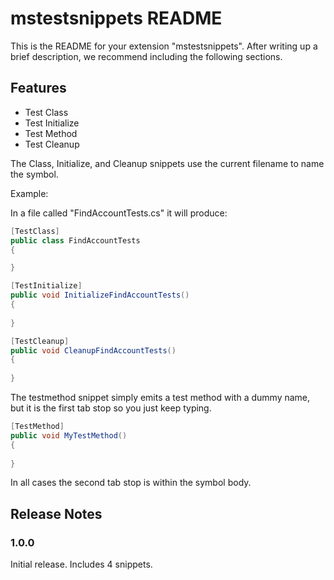 # mstestsnippets README

This is the README for your extension "mstestsnippets". After writing up a brief description, we recommend including the following sections.

## Features

* Test Class
* Test Initialize
* Test Method
* Test Cleanup

The Class, Initialize, and Cleanup snippets use the current filename to name the symbol.

Example:  

In a file called "FindAccountTests.cs" it will produce:

```csharp
[TestClass]
public class FindAccountTests 
{

}
```

```csharp
[TestInitialize]
public void InitializeFindAccountTests()
{
    
}
```

```csharp
[TestCleanup]
public void CleanupFindAccountTests()
{
    
}
```

The testmethod snippet simply emits a test method with a dummy name, but it is the first tab stop so you just keep typing.

```csharp
[TestMethod]
public void MyTestMethod()
{
    
}
```

In all cases the second tab stop is within the symbol body.

## Release Notes

### 1.0.0

Initial release.  Includes 4 snippets.